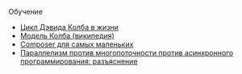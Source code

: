 Обучение

 - [Цикл Дэвида Колба в жизни](https://habr.com/ru/post/159321/)
 - [Модель Колба (википедия)](https://ru.wikipedia.org/wiki/%D0%9C%D0%BE%D0%B4%D0%B5%D0%BB%D1%8C_%D0%9A%D0%BE%D0%BB%D0%B1%D0%B0)
 - [Composer для самых маленьких](https://habr.com/ru/post/439200/)
 - [Параллелизм против многопоточности против асинхронного программирования: разъяснение](https://habr.com/ru/post/337528/)
